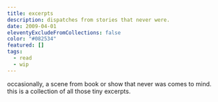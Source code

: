 ```yaml
---
title: excerpts
description: dispatches from stories that never were.
date: 2009-04-01
eleventyExcludeFromCollections: false
color: "#082534"
featured: []
tags: 
  - read
  - wip
---
```


occasionally, a scene from book or show that never was comes to mind. this is a collection of all those tiny excerpts.
